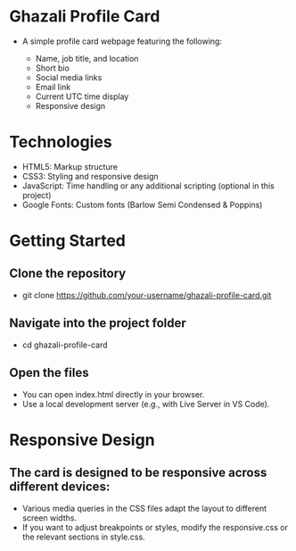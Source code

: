 # Ghazali Profile Card
- A simple profile card webpage featuring the following:

  - Name, job title, and location
  - Short bio
  -  Social media links
  - Email link
  - Current UTC time display
  - Responsive design

# Technologies
  - HTML5: Markup structure
  - CSS3: Styling and responsive design
  - JavaScript: Time handling or any additional scripting (optional in this project)
  - Google Fonts: Custom fonts (Barlow Semi Condensed & Poppins)

# Getting Started
## Clone the repository
- git clone https://github.com/your-username/ghazali-profile-card.git
## Navigate into the project folder
- cd ghazali-profile-card
## Open the files
  - You can open index.html directly in your browser.
  - Use a local development server (e.g., with Live Server in VS Code).

# Responsive Design
## The card is designed to be responsive across different devices:
 - Various media queries in the CSS files adapt the layout to different screen widths.
 - If you want to adjust breakpoints or styles, modify the responsive.css or the relevant sections in style.css.


